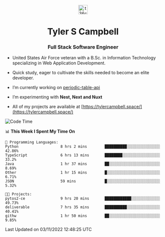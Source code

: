 <p align="center">
<a href="https://www.linkedin.com/in/t36campbell" target="blank"><img align="center" src="https://ik.imagekit.io/t36campbell/Portfolio/linkedin.png.original_m8bbGgPh6.png" alt="t36campbell" height="30" width="30" /></a>
</p>
<h1 align="center">Tyler S Campbell</h1>
<h3 align="center">Full Stack Software Engineer</h3>

* United States Air Force veteran with a B.Sc. in Information Technology specializing in Web Application Development. 

* Quick study, eager to cultivate the skills needed to become an elite developer.

* I’m currently working on [periodic-table-api](https://github.com/t36campbell/periodic-table-api)

* I’m experimenting with **Nest, Next and Nuxt**

* All of my projects are available at [https://tylercampbell.space/](https://tylercampbell.space/)

<!--START_SECTION:waka-->
![Code Time](http://img.shields.io/badge/Code%20Time-1%2C966%20hrs%2040%20mins-blue)

📊 **This Week I Spent My Time On** 

```text
💬 Programming Languages: 
Python                   8 hrs 2 mins        ██████████░░░░░░░░░░░░░░░   42.86% 
TypeScript               6 hrs 13 mins       ████████░░░░░░░░░░░░░░░░░   33.2% 
Java                     1 hr 37 mins        ██░░░░░░░░░░░░░░░░░░░░░░░   8.69% 
Other                    1 hr 15 mins        █░░░░░░░░░░░░░░░░░░░░░░░░   6.71% 
JSON                     59 mins             █░░░░░░░░░░░░░░░░░░░░░░░░   5.32%

🐱‍💻 Projects: 
pytos2-ce                9 hrs 20 mins       ████████████░░░░░░░░░░░░░   49.73% 
deliverable              7 hrs 35 mins       ██████████░░░░░░░░░░░░░░░   40.41% 
githw                    1 hr 50 mins        ██░░░░░░░░░░░░░░░░░░░░░░░   9.85%

```


 Last Updated on 03/11/2022 12:48:25 UTC
<!--END_SECTION:waka-->
